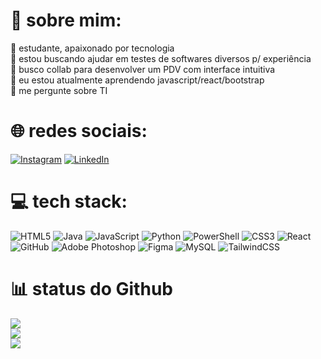 # 🎱 sobre mim:
🔭 estudante, apaixonado por tecnologia<br>👯 estou buscando ajudar em testes de softwares diversos p/ experiência<br>🤝 busco collab para desenvolver um PDV com interface intuitiva<br>🌱 eu estou atualmente aprendendo javascript/react/bootstrap<br>💬 me pergunte sobre TI<br> 


# 🌐 redes sociais:
[![Instagram](https://img.shields.io/badge/Instagram-%23E4405F.svg?logo=Instagram&logoColor=white)](https://instagram.com/brenn0henrique) [![LinkedIn](https://img.shields.io/badge/LinkedIn-%230077B5.svg?logo=linkedin&logoColor=white)](https://linkedin.com/in/brenn0henrique) 

# 💻 tech stack:
![HTML5](https://img.shields.io/badge/html5-%23E34F26.svg?style=flat&logo=html5&logoColor=white) ![Java](https://img.shields.io/badge/java-%23ED8B00.svg?style=flat&logo=openjdk&logoColor=white) ![JavaScript](https://img.shields.io/badge/javascript-%23323330.svg?style=flat&logo=javascript&logoColor=%23F7DF1E) ![Python](https://img.shields.io/badge/python-3670A0?style=flat&logo=python&logoColor=ffdd54) ![PowerShell](https://img.shields.io/badge/PowerShell-%235391FE.svg?style=flat&logo=powershell&logoColor=white) ![CSS3](https://img.shields.io/badge/css3-%231572B6.svg?style=flat&logo=css3&logoColor=white) ![React](https://img.shields.io/badge/react-%2320232a.svg?style=flat&logo=react&logoColor=%2361DAFB) ![GitHub](https://img.shields.io/badge/github-%23121011.svg?style=flat&logo=github&logoColor=white) ![Adobe Photoshop](https://img.shields.io/badge/adobe%20photoshop-%2331A8FF.svg?style=flat&logo=adobe%20photoshop&logoColor=white) ![Figma](https://img.shields.io/badge/figma-%23F24E1E.svg?style=flat&logo=figma&logoColor=white) ![MySQL](https://img.shields.io/badge/mysql-4479A1.svg?style=flat&logo=mysql&logoColor=white) ![TailwindCSS](https://img.shields.io/badge/tailwindcss-%2338B2AC.svg?style=flat&logo=tailwind-css&logoColor=white)

# 📊 status do Github
![](https://github-readme-stats.vercel.app/api?username=BrennoHS&theme=dark&hide_border=false&include_all_commits=false&count_private=false)<br/>
![](https://nirzak-streak-stats.vercel.app/?user=BrennoHS&theme=dark&hide_border=false)<br/>
![](https://github-readme-stats.vercel.app/api/top-langs/?username=BrennoHS&theme=dark&hide_border=false&include_all_commits=false&count_private=false&layout=compact)
